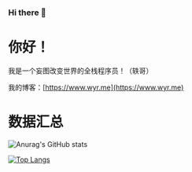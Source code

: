 ### Hi there 👋
# 你好！

我是一个妄图改变世界的全栈程序员！（轶哥）

我的博客：[https://www.wyr.me](https://www.wyr.me)

# 数据汇总

![Anurag's GitHub stats](https://github-readme-stats.vercel.app/api?username=yi-ge&theme=dark&show_icons=true&locale=cn&hide_title=true&count_private=true&include_all_commits=true&cache_seconds=1800)


[![Top Langs](https://github-readme-stats.vercel.app/api/top-langs/?username=yi-ge&layout=compact&locale=cn&theme=dark&langs_count=8&exclude_repo=nodejs-sdk,server-monitor-center-distribution,core,desirecore-service&hide=javascript,html,css,cmake,C%23,shell,tsql&cache_seconds=1800)](https://github.com/yi-ge)

